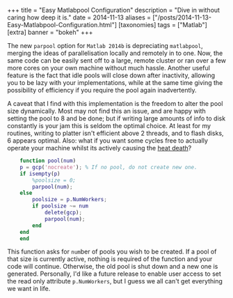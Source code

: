 +++
title = "Easy Matlabpool Configuration"
description = "Dive in without caring how deep it is."
date = 2014-11-13
aliases = ["/posts/2014-11-13-Easy-Matlabpool-Configuration.html"]
[taxonomies]
tags = ["Matlab"]
[extra]
banner = "bokeh"
+++

The new `parpool` option for `Matlab 2014b` is depreciating `matlabpool`, merging the ideas of parallelisation locally and remotely in to one.
Now, the same code can be easily sent off to a large, remote cluster or ran over a few more cores on your own machine without much hassle.
Another useful feature is the fact that idle pools will close down after inactivity, allowing you to be lazy with your implementations, while at the same time giving the possibility of efficiency if you require the pool again inadvertently.

<!-- more -->
A caveat that I find with this implementation is the freedom to alter the pool size dynamically.
Most may not find this an issue, and are happy with setting the pool to 8 and be done; but if writing large amounts of info to disk constantly is your jam this is seldom the optimal choice.
At least for my routines, writing to platter isn't efficient above 2 threads, and to flash disks, 6 appears optimal.
Also: what if you want some cycles free to actually operate your machine whilst its actively causing the [heat death](https://en.wikipedia.org/wiki/Heat_death_of_the_universe)?

``` matlab
    function pool(num)
    p = gcp('nocreate'); % If no pool, do not create new one.
    if isempty(p)
        %poolsize = 0;
        parpool(num);
    else
        poolsize = p.NumWorkers;
        if poolsize ~= num
            delete(gcp);
            parpool(num);
        end
    end
    end
```

This function asks for `num`ber of pools you wish to be created.
If a pool of that size is currently active, nothing is required of the function and your code will continue.
Otherwise, the old pool is shut down and a new one is generated.
Personally, I'd like a future release to enable user access to set the read only attribute `p.NumWorkers`, but I guess we all can't get everything we want in life.
